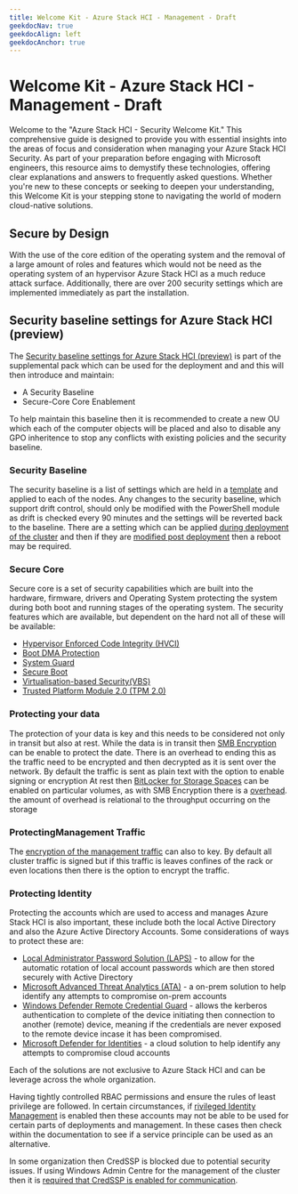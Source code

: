 ```yaml
---
title: Welcome Kit - Azure Stack HCI - Management - Draft
geekdocNav: true
geekdocAlign: left
geekdocAnchor: true
---
```


[securitybaseline]:https://learn.microsoft.com/en-us/azure-stack/hci/concepts/secure-baseline
[securitybaselinetemplates]:https://github.com/Azure-Samples/azure-stack-edge-deploy-vms/tree/master/Templates
[securitybaselinesettings]:https://learn.microsoft.com/en-us/azure-stack/hci/concepts/secure-baseline#configure-security-during-deployment
[scuritybaselinemodifications]:https://learn.microsoft.com/en-us/azure-stack/hci/concepts/secure-baseline#modify-security-after-deployment
[hvci]:https://learn.microsoft.com/en-us/windows-hardware/drivers/bringup/device-guard-and-credential-guard
[bsma]:https://learn.microsoft.com/en-us/windows/security/hardware-security/kernel-dma-protection-for-thunderbolt
[systemguard]:https://learn.microsoft.com/en-us/windows/security/hardware-security/how-hardware-based-root-of-trust-helps-protect-windows
[secureboot]:https://learn.microsoft.com/en-us/windows-hardware/design/device-experiences/oem-secure-boot
[vbs]:https://learn.microsoft.com/en-us/windows-hardware/design/device-experiences/oem-vbs
[tpm]:https://support.microsoft.com/en-us/topic/what-is-tpm-705f241d-025d-4470-80c5-4feeb24fa1ee
[bitlockervolume]:https://learn.microsoft.com/en-us/azure-stack/hci/manage/volume-encryption-deduplication
[bitlockeroverhead]:https://learn.microsoft.com/en-us/windows/security/operating-system-security/data-protection/bitlocker/faq#is-there-a-noticeable-performance-impact-when-bitlocker-is-enabled-on-a-computer
[smbencryption]:https://learn.microsoft.com/en-us/windows-server/storage/file-server/smb-security
[clustertrafficencrption]:https://techcommunity.microsoft.com/t5/failover-clustering/security-settings-for-failover-clustering/ba-p/2544690
[laps]:https://learn.microsoft.com/en-us/archive/blogs/secguide/remote-use-of-local-accounts-laps-changes-everything
[ata]:https://learn.microsoft.com/en-us/advanced-threat-analytics/what-is-ata
[remotecredguard]:https://learn.microsoft.com/en-us/windows/security/identity-protection/credential-guard/credential-guard-manage
[defenderforidenity]:https://learn.microsoft.com/en-us/defender-for-identity/what-is
[pim]:https://learn.microsoft.com/en-us/entra/id-governance/privileged-identity-management/pim-configure
[credssp]:https://learn.microsoft.com/en-us/windows-server/manage/windows-admin-center/understand/faq#does-windows-admin-center-use-credssp-

# Welcome Kit - Azure Stack HCI - Management - Draft


Welcome to the "Azure Stack HCI - Security Welcome Kit." This comprehensive guide is designed to provide you with essential insights into the areas of focus and consideration when managing your Azure Stack HCI Security. As part of your preparation before engaging with Microsoft engineers, this resource aims to demystify these technologies, offering clear explanations and answers to frequently asked questions. Whether you're new to these concepts or seeking to deepen your understanding, this Welcome Kit is your stepping stone to navigating the world of modern cloud-native solutions. 

## Secure by Design

With the use of the core edition of the operating system and the removal of a large amount of roles and features which would not be need as the operating system of an hypervisor Azure Stack HCI as a much reduce attack surface.  Additionally, there are over 200 security settings which are implemented immediately as part the installation.  

## Security baseline settings for Azure Stack HCI (preview)

The [Security baseline settings for Azure Stack HCI (preview)][securitybaseline] is part of the supplemental pack which can be used for the deployment and and this will then introduce and maintain:

- A Security Baseline
- Secure-Core Core Enablement

To help maintain this baseline then it is recommended to create a new OU which each of the computer objects will be placed and also to disable any GPO inheritence to stop any conflicts with existing policies and the security baseline. 

### Security Baseline

The security baseline is a list of settings which are held in a [template][securitybaselinetemplates] and applied to each of the nodes.  Any changes to the security baseline, which support drift control, should only be modified with the PowerShell module as drift is checked every 90 minutes and the settings will be reverted back to the baseline.  There are a setting which can be applied [during deployment of the cluster][securitybaselinesettings] and then if they are [modified post deployment][securitybaseline] then a reboot may be required.

### Secure Core

Secure core is a set of security capabilities which are built into the hardware, firmware, drivers and Operating System protecting the system during both boot and running stages of the operating system.  The security features which are available, but dependent on the hard not all of these will be available:

- [Hypervisor Enforced Code Integrity (HVCI)][hvci]
- [Boot DMA Protection][bsma]
- [System Guard][systemguard]
- [Secure Boot][secureboot]
- [Virtualisation-based Security(VBS)][vbs]
- [Trusted Platform Module 2.0 (TPM 2.0)][tpm]

### Protecting your data

The protection of your data is key and this needs to be considered not only in transit but also at rest.  While the data is in transit then [SMB Encryption][smbencryption] can be enable to protect the date.  There is an overhead to ending this as the traffic need to be encrypted and then decrypted as it is sent over the network.  By default the traffic is sent as plain text with the option to enable signing or encryption  At rest then [BitLocker for Storage Spaces][bitlockervolume] can be enabled on particular volumes, as with SMB Encryption there is a [overhead][bitlockeroverhead].  the amount of overhead is relational to the throughput occurring on the storage

### ProtectingManagement Traffic 

The [encryption of the management traffic][clustertrafficencrption] can also to key.  By default all cluster traffic is signed but if this traffic is leaves confines of the rack or even locations then there is the option to encrypt the traffic.

### Protecting Identity

Protecting the accounts which are used to access and manages Azure Stack HCI is also important, these include both the local Active Directory and also the Azure Active Directory Accounts.  Some considerations of ways to protect these are:

- [Local Administrator Password Solution (LAPS)][laps] - to allow for the automatic rotation of local account passwords which are then stored securely with Active Directory
- [Microsoft Advanced Threat Analytics (ATA)][ata] - a on-prem solution to help identify any attempts to compromise on-prem accounts
- [Windows Defender Remote Credential Guard][remotecredguard] - allows the kerberos authentication to complete of the device initiating then connection to another (remote) device, meaning if the credentials are never exposed to the remote device incase it has been compromised.
- [Microsoft Defender for Identities][defenderforidenity] - a cloud solution to help identify any attempts to compromise cloud accounts

Each of the solutions are not exclusive to Azure Stack HCI and can be leverage across the whole organization.

Having tightly controlled RBAC permissions and ensure the rules of least privilege are followed.  In certain circumstances, if [rivileged Identity Management][pim] is enabled then these accounts may not be able to be used for certain parts of deployments and management.  In these cases then check within the documentation to see if a service principle can be used as an alternative.

In some organization then CredSSP is blocked due to potential security issues.  If using Windows Admin Centre for the management of the cluster then it is [required that CredSSP is enabled for communication][credssp].
